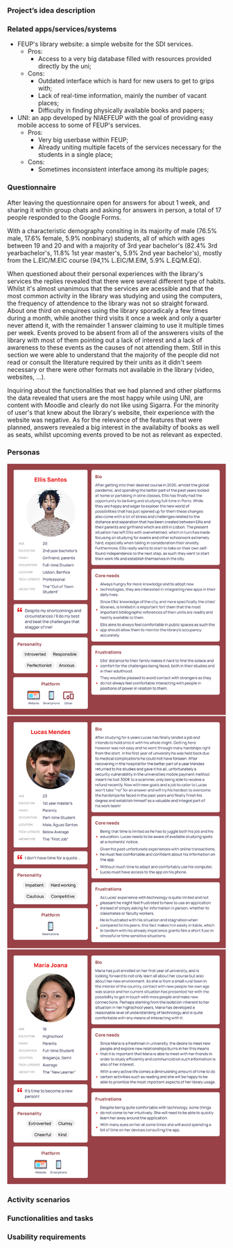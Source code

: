 ### Project’s idea description

### Related apps/services/systems

- FEUP's library website: a simple website for the SDI services.
    - Pros: 
        - Access to a very big database filled with resources provided directly by the uni;
    - Cons:
        - Outdated interface which is hard for new users to get to grips with;
        - Lack of real-time information, mainly the number of vacant places;
        - Difficulty in finding physically available books and papers;
- UNI: an app developed by NIAEFEUP with the goal of providing easy mobile access to some of FEUP's services.
    - Pros:
        - Very big userbase within FEUP;
        - Already uniting multiple facets of the services necessary for the students in a single place;
    - Cons:
        - Sometimes inconsistent interface among its multiple pages;

### Questionnaire

After leaving the questionnaire open for answers for about 1 week, and sharing it within group chats and asking for answers in person, a total of 17 people responded to the Google Forms.

With a characteristic demography consiting in its majority of male (76.5% male, 17.6% female, 5.9% nonbinary) students, all of which with ages between 19 and 20 and with a majority of 3rd year bachelor's (82.4% 3rd yearbachelor's, 11.8% 1st year master's, 5.9% 2nd year bachelor's), mostly from the L.EIC/M.EIC course (94,1% L.EIC/M.EIM, 5.9% L.EQ/M.EQ).

When questioned about their personal experiences with the library's services the replies revealed that there were several different type of habits. Whilst it's almost unanimous that the services are acessible and that the most common activity in the library was studying and using the computers, the frequency of attendence to the library was not so straight forward. About one third on enquirees using the library sporadicaly a few times during a month, while another third visits it once a week and only a quarter never attend it, with the remainder 1 answer claiming to use it multiple times per week.
Events proved to be absent from all of the answerers visits of the library with most of them pointing out a lack of interest and a lack of awareness to these events as the causes of not attending them.
Still in this section we were able to understand that the majority of the people did not read or consult the literature required by their units as it didn't seem necessary or there were other formats not available in the library (video, websites, ...).

Inquiring about the functionalities that we had planned and other platforms the data revealed that users are the most happy while using UNI, are content with Moodle and clearly do not like using Sigarra. For the minority of user's that knew about the library's website, their experience with the website was negative.
As for the relevance of the features that were planned, answers revealed a big interest in the availabilty of books as well as seats, whilst upcoming events proved to be not as relevant as expected.

### Personas

![Ellis Santos](UX%20Persona%20-%20Ellis%20Santos.png)
![Lucas Mendes](UX%20Persona%20-%20Lucas%20Mendes.png)
![Maria Joana](UX%20Persona-%20Maria%20Joanapng.png)

### Activity scenarios



### Functionalities and tasks

### Usability requirements
